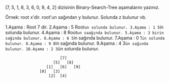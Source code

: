 [7, 5, 1, 8, 3, 6, 0, 9, 4, 2] dizisinin Binary-Search-Tree aşamalarını yazınız.

Örnek: root x'dir. root'un sağından y bulunur. Solunda z bulunur vb.

1.Aşama : Root 7 dir.
2.Aşama : 5 Root`un solunda bulunur.
3.Aşama : 1 5`in solunda bulunur.
4.Aşama : 8 Root`un saağında bulunur.
5.Aşama : 3 birin sağında bulunur.
6.Aşama : 6 5`in sağında bulunur.
7.Aşama : 0 1`in solunda bulunur.
8.Aşama : 9 8`in sağında bulunur.
9.Aşama : 4 3`ün sağında bulunur.
10.Aşama : 2 3`ün solunda bulunur.

                            [7]
                         [5]   [8]
                      [1]   [6]   [9]
                   [0]   [3] 
                       [2]  [4]
